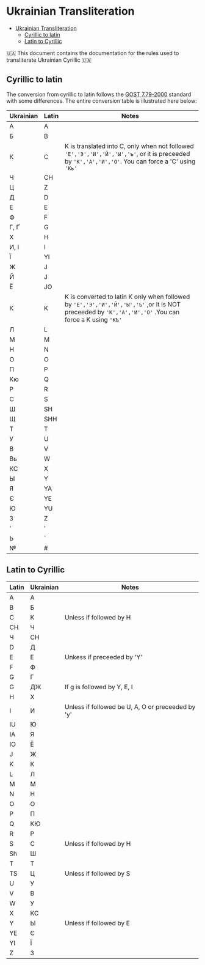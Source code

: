 # Ukrainian Transliteration

- [Ukrainian Transliteration](#ukrainian-transliteration)
  - [Cyrillic to latin](#cyrillic-to-latin)
  - [Latin to Cyrillic](#latin-to-cyrillic)

🇺🇦 This document contains the documentation for the rules used to transliterate Ukrainian Cyrillic 🇺🇦

## Cyrillic to latin

The conversion from cyrillic to latin follows the [GOST 7.79-2000](https://en.wikipedia.org/wiki/GOST_7.79-2000) standard with some differences. The entire conversion table is illustrated here below:

| Ukrainian | Latin | Notes                                                                                                                                                  |
|-----------|-------|--------------------------------------------------------------------------------------------------------------------------------------------------------|
| А         | A     |                                                                                                                                                        |
| Б         | B     |                                                                                                                                                        |
| К         | C     | K is translated into C, only when not followed ```'Е','Э','И','Й','Ы','ъ'```, or it is preceeded by ```'К','А','И','О'```. You can force a 'C' using ```'Кь'```  |
| Ч         | CH    |                                                                                                                                                        |
| Ц         | Z     |                                                                                                                                                        |
| Д         | D     |                                                                                                                                                        |
| Е         | E     |                                                                                                                                                        |
| Ф         | F     |                                                                                                                                                        |
| Г, Ґ      | G     |                                                                                                                                                        |
| Х         | H     |                                                                                                                                                        |
| И, І      | I     |                                                                                                                                                        |
| Ї         | YI    |                                                                                                                                                        |
| Ж         | J     |                                                                                                                                                        |
| Й         | J     |                                                                                                                                                        |
| Ё         | JO    |                                                                                                                                                        |
| К         | K     | K is converted to latin K only when followed by ```'Е','Э','И','Й','Ы','ъ'``` ,or it is NOT preceeded by ```'К','А','И','О'``` .You can force a K using ```'КЪ'``` |
| Л         | L     |                                                                                                                                                        |
| М         | M     |                                                                                                                                                        |
| Н         | N     |                                                                                                                                                        |
| О         | O     |                                                                                                                                                        |
| П         | P     |                                                                                                                                                        |
| Кю        | Q     |                                                                                                                                                        |
| Р         | R     |                                                                                                                                                        |
| С         | S     |                                                                                                                                                        |
| Ш         | SH    |                                                                                                                                                        |
| Щ         | SHH   |                                                                                                                                                        |
| Т         | T     |                                                                                                                                                        |
| У         | U     |                                                                                                                                                        |
| В         | V     |                                                                                                                                                        |
| Вь        | W     |                                                                                                                                                        |
| КС        | X     |                                                                                                                                                        |
| Ы         | Y     |                                                                                                                                                        |
| Я         | YA    |                                                                                                                                                        |
| Є         | YE    |                                                                                                                                                        |
| Ю         | YU    |                                                                                                                                                        |
| З         | Z     |                                                                                                                                                        |
| ʼ         | '     |                                                                                                                                                        |
| Ь         | `     |                                                                                                                                                        |
| №         | #     |                                                                                                                                                        |

## Latin to Cyrillic

| Latin | Ukrainian | Notes                                             |
|-------|-----------|---------------------------------------------------|
| А     | A         |                                                   |
| B     | Б         |                                                   |
| C     | К         | Unless if followed by H                           |
| CH    | Ч         |                                                   |
| Ч     | CH        |                                                   |
| D     | Д         |                                                   |
| E     | Е         | Unkess if preceeded by 'Y'                        |
| F     | Ф         |                                                   |
| G     | Г         |                                                   |
| G     | ДЖ        | If g is followed by Y, E, I                       |
| H     | Х         |                                                   |
| I     | И         | Unless if followed be U, A, O or preceeded by 'y' |
| IU    | Ю         |                                                   |
| IA    | Я         |                                                   |
| IO    | Ё         |                                                   |
| J     | Ж         |                                                   |
| K     | К         |                                                   |
| L     | Л         |                                                   |
| M     | М         |                                                   |
| N     | Н         |                                                   |
| O     | О         |                                                   |
| P     | П         |                                                   |
| Q     | КЮ        |                                                   |
| R     | Р         |                                                   |
| S     | С         | Unless if followed by H                           |
| Sh    | Ш         |                                                   |
| T     | Т         |                                                   |
| TS    | Ц         | Unless if followed by S                           |
| U     | У         |                                                   |
| V     | В         |                                                   |
| W     | У         |                                                   |
| X     | КС        |                                                   |
| Y     | Ы         | Unless if followed by E                           |
| YE    | Є         |                                                   |
| YI    | Ї         |                                                   |
| Z     | З         |                                                   |
